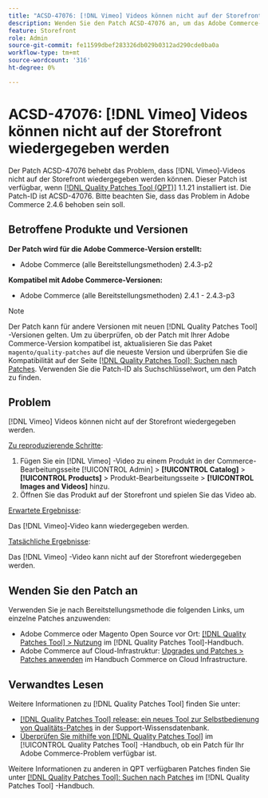 ```yaml
---
title: "ACSD-47076: [!DNL Vimeo] Videos können nicht auf der Storefront wiedergegeben werden"
description: Wenden Sie den Patch ACSD-47076 an, um das Adobe Commerce-Problem zu beheben, bei dem [!DNL Vimeo] Videos nicht auf der Storefront wiedergegeben werden können.
feature: Storefront
role: Admin
source-git-commit: fe11599dbef283326db029b0312ad290cde0ba0a
workflow-type: tm+mt
source-wordcount: '316'
ht-degree: 0%

---
```


# ACSD-47076: [!DNL Vimeo] Videos können nicht auf der Storefront wiedergegeben werden

Der Patch ACSD-47076 behebt das Problem, dass [!DNL Vimeo]-Videos nicht auf der Storefront wiedergegeben werden können. Dieser Patch ist verfügbar, wenn [[!DNL Quality Patches Tool (QPT)]](https://experienceleague.adobe.com/en/docs/commerce-knowledge-base/kb/announcements/commerce-announcements/magento-quality-patches-released-new-tool-to-self-serve-quality-patches) 1.1.21 installiert ist. Die Patch-ID ist ACSD-47076. Bitte beachten Sie, dass das Problem in Adobe Commerce 2.4.6 behoben sein soll.

## Betroffene Produkte und Versionen

**Der Patch wird für die Adobe Commerce-Version erstellt:**

* Adobe Commerce (alle Bereitstellungsmethoden) 2.4.3-p2

**Kompatibel mit Adobe Commerce-Versionen:**

* Adobe Commerce (alle Bereitstellungsmethoden) 2.4.1 - 2.4.3-p3

>[!NOTE]
>
>Der Patch kann für andere Versionen mit neuen [!DNL Quality Patches Tool] -Versionen gelten. Um zu überprüfen, ob der Patch mit Ihrer Adobe Commerce-Version kompatibel ist, aktualisieren Sie das Paket `magento/quality-patches` auf die neueste Version und überprüfen Sie die Kompatibilität auf der Seite [[!DNL Quality Patches Tool]: Suchen nach Patches](https://experienceleague.adobe.com/tools/commerce-quality-patches/index.html). Verwenden Sie die Patch-ID als Suchschlüsselwort, um den Patch zu finden.

## Problem

[!DNL Vimeo] Videos können nicht auf der Storefront wiedergegeben werden.

<u>Zu reproduzierende Schritte</u>:

1. Fügen Sie ein [!DNL Vimeo] -Video zu einem Produkt in der Commerce-Bearbeitungsseite [!UICONTROL Admin] > **[!UICONTROL Catalog]** > **[!UICONTROL Products]** > Produkt-Bearbeitungsseite > **[!UICONTROL Images and Videos]** hinzu.
1. Öffnen Sie das Produkt auf der Storefront und spielen Sie das Video ab.

<u>Erwartete Ergebnisse</u>:

Das [!DNL Vimeo]-Video kann wiedergegeben werden.

<u>Tatsächliche Ergebnisse</u>:

Das [!DNL Vimeo] -Video kann nicht auf der Storefront wiedergegeben werden.

## Wenden Sie den Patch an

Verwenden Sie je nach Bereitstellungsmethode die folgenden Links, um einzelne Patches anzuwenden:

* Adobe Commerce oder Magento Open Source vor Ort: [[!DNL Quality Patches Tool] > Nutzung](/help/tools/quality-patches-tool/usage.md) im [!DNL Quality Patches Tool]-Handbuch.
* Adobe Commerce auf Cloud-Infrastruktur: [Upgrades und Patches > Patches anwenden](https://experienceleague.adobe.com/docs/commerce-cloud-service/user-guide/develop/upgrade/apply-patches.html) im Handbuch Commerce on Cloud Infrastructure.

## Verwandtes Lesen

Weitere Informationen zu [!DNL Quality Patches Tool] finden Sie unter:

* [[!DNL Quality Patches Tool] release: ein neues Tool zur Selbstbedienung von Qualitäts-Patches](https://experienceleague.adobe.com/en/docs/commerce-knowledge-base/kb/announcements/commerce-announcements/magento-quality-patches-released-new-tool-to-self-serve-quality-patches) in der Support-Wissensdatenbank.
* [Überprüfen Sie mithilfe von  [!DNL Quality Patches Tool]](/help/tools/quality-patches-tool/patches-available-in-qpt/check-patch-for-magento-issue-with-magento-quality-patches.md) im [!UICONTROL Quality Patches Tool] -Handbuch, ob ein Patch für Ihr Adobe Commerce-Problem verfügbar ist.


Weitere Informationen zu anderen in QPT verfügbaren Patches finden Sie unter [[!DNL Quality Patches Tool]: Suchen nach Patches](https://experienceleague.adobe.com/tools/commerce-quality-patches/index.html) im [!DNL Quality Patches Tool] -Handbuch.
